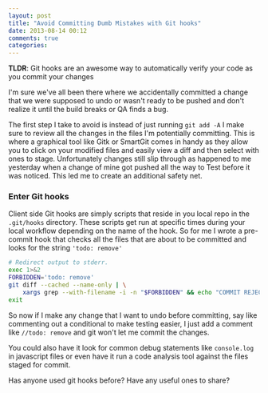 ```yaml
---
layout: post
title: "Avoid Committing Dumb Mistakes with Git hooks"
date: 2013-08-14 00:12
comments: true
categories: 
---
```

**TLDR**: Git hooks are an awesome way to automatically verify your code as you commit your changes

I'm sure we've all been there where we accidentally committed a change that we were supposed to undo or wasn't ready to be pushed and don't realize it until the build breaks or QA finds a bug.

The first step I take to avoid is instead of just running `git add -A` I make sure to review all the changes in the files I'm potentially committing. This is where a graphical tool like Gitk or SmartGit comes in handy as they allow you to click on your modified files and easily view a diff and then select with ones to stage.
Unfortunately changes still slip through as happened to me yesterday when a change of mine got pushed all the way to Test before it was noticed. This led me to create an additional safety net.

### Enter Git hooks
Client side Git hooks are simply scripts that reside in you local repo in the `.git/hooks` directory. These scripts get run at specific times during your local workflow depending on the name of the hook. So for me I wrote a pre-commit hook that checks all the files that are about to be committed and looks for the string `'todo: remove'`
``` bash
# Redirect output to stderr.
exec 1>&2
FORBIDDEN='todo: remove'
git diff --cached --name-only | \
    xargs grep --with-filename -i -n "$FORBIDDEN" && echo "COMMIT REJECTED Found '$FORBIDDEN' references. Please remove them before commiting" && exit 1
exit
```
So now if I make any change that I want to undo before committing, say like commenting out a conditional to make testing easier, I just add a comment like `//todo: remove` and git won't let me commit the changes.

You could also have it look for common debug statements like `console.log` in javascript files or even have it run a code analysis tool against the files staged for commit.

Has anyone used git hooks before? Have any useful ones to share?
